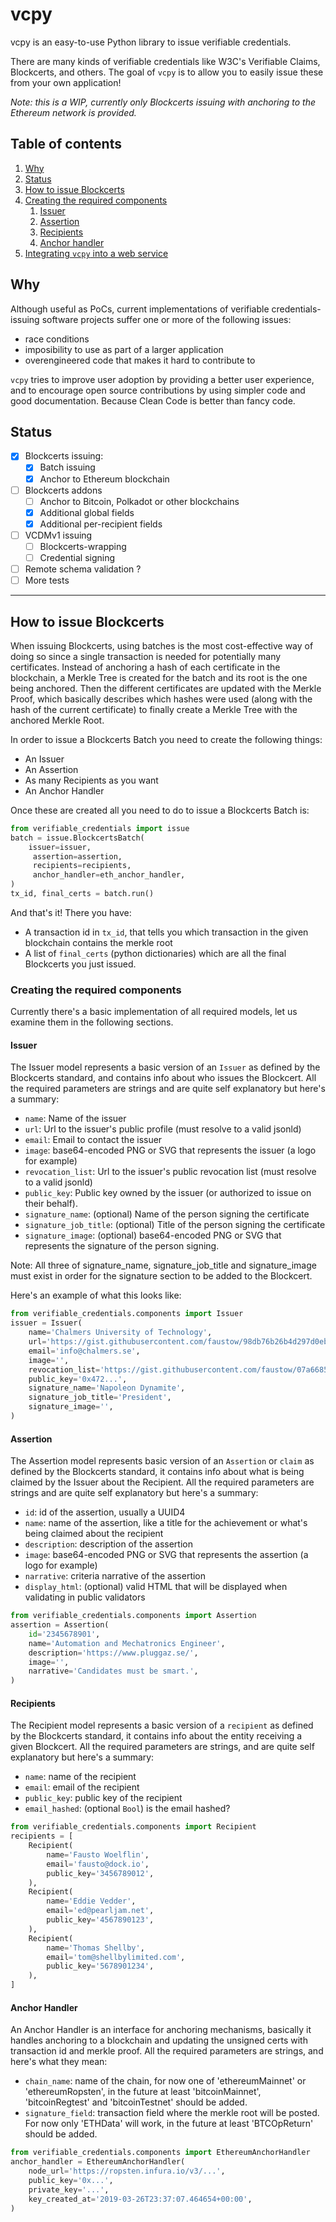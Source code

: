 # vcpy

vcpy is an easy-to-use Python library to issue verifiable credentials. 

There are many kinds of verifiable credentials like W3C's Verifiable Claims, Blockcerts, and others. The goal of `vcpy` is to allow you to easily issue these from your own application!

*Note: this is a WIP, currently only Blockcerts issuing with anchoring to the Ethereum network is provided.*  
    
## Table of contents

1. [Why](#Why)
1. [Status](#Status)
1. [How to issue Blockcerts](#How-to-issue-Blockcerts)
1. [Creating the required components](#Creating-the-required-components)
    1. [Issuer](#Issuer)
    1. [Assertion](#Assertion)
    1. [Recipients](#Recipients)
    1. [Anchor handler](#Anchor-handler)
1. [Integrating `vcpy` into a web service](webservice.md)


## Why 
Although useful as PoCs, current implementations of verifiable credentials-issuing software projects suffer one or more of the following issues: 
- race conditions
- imposibility to use as part of a larger application
- overengineered code that makes it hard to contribute to

`vcpy` tries to improve user adoption by providing a better user experience, and to encourage open source contributions by using simpler code and good documentation.
Because Clean Code is better than fancy code.


## Status
- [x] Blockcerts issuing: 
  - [x] Batch issuing
  - [x] Anchor to Ethereum blockchain
- [ ] Blockcerts addons
  - [ ] Anchor to Bitcoin, Polkadot or other blockchains
  - [x] Additional global fields
  - [x] Additional per-recipient fields
- [ ] VCDMv1 issuing
  - [ ] Blockcerts-wrapping
  - [ ] Credential signing
- [ ] Remote schema validation ?
- [ ] More tests

--- 

## How to issue Blockcerts
When issuing Blockcerts, using batches is the most cost-effective way of doing so since a single transaction is needed for potentially many certificates. Instead of anchoring a hash of each certificate in the blockchain, a Merkle Tree is created for the batch and its root is the one being anchored. Then the different certificates are updated with the Merkle Proof, which basically describes which hashes were used (along with the hash of the current certificate) to finally create a Merkle Tree with the anchored Merkle Root.

In order to issue a Blockcerts Batch you need to create the following things:
- An Issuer
- An Assertion
- As many Recipients as you want
- An Anchor Handler

Once these are created all you need to do to issue a Blockcerts Batch is:
```python
from verifiable_credentials import issue
batch = issue.BlockcertsBatch(
    issuer=issuer,
     assertion=assertion,
     recipients=recipients,
     anchor_handler=eth_anchor_handler,
)
tx_id, final_certs = batch.run()
```

And that's it! There you have:
- A transaction id in `tx_id`, that tells you which transaction in the given blockchain contains the merkle root
- A list of `final_certs` (python dictionaries) which are all the final Blockcerts you just issued.

### Creating the required components
Currently there's a basic implementation of all required models, let us examine them in the following sections.

#### Issuer
The Issuer model represents a basic version of an `Issuer` as defined by the Blockcerts standard, and contains info about who issues the Blockcert. All the required parameters are strings and are quite self explanatory but here's a summary:
- `name`: Name of the issuer
- `url`: Url to the issuer's public profile (must resolve to a valid jsonld)
- `email`: Email to contact the issuer
- `image`: base64-encoded PNG or SVG that represents the issuer (a logo for example)
- `revocation_list`: Url to the issuer's public revocation list (must resolve to a valid jsonld)
- `public_key`: Public key owned by the issuer (or authorized to issue on their behalf).
- `signature_name`: (optional) Name of the person signing the certificate
- `signature_job_title`: (optional) Title of the person signing the certificate
- `signature_image`: (optional) base64-encoded PNG or SVG that represents the signature of the person signing.

Note: All three of signature_name, signature_job_title and signature_image must exist in order for the signature
section to be added to the Blockcert.

Here's an example of what this looks like: 
```python
from verifiable_credentials.components import Issuer
issuer = Issuer(
    name='Chalmers University of Technology',
    url='https://gist.githubusercontent.com/faustow/98db76b26b4d297d0eb98d499e733f77/raw/71f034f76d50fbe8656d6843d72ba1ed42581837/vc_issuer.json',
    email='info@chalmers.se',
    image='',
    revocation_list='https://gist.githubusercontent.com/faustow/07a66855d713409067ff28e10778e2dd/raw/e08bb6d6f1350367d3f6d4f805ab3b1466b584d7/revocation-list-testnet.json',
    public_key='0x472...',
    signature_name='Napoleon Dynamite',
    signature_job_title='President',
    signature_image='',
)
```

#### Assertion
The Assertion model represents basic version of an `Assertion` or `claim` as defined by the Blockcerts standard, it contains info about what is being claimed by the Issuer about the Recipient. All the required parameters are strings and are quite self explanatory but here's a summary:
- `id`: id of the assertion, usually a UUID4
- `name`: name of the assertion, like a title for the achievement or what's being claimed about the recipient
- `description`: description of the assertion
- `image`: base64-encoded PNG or SVG that represents the assertion (a logo for example)
- `narrative`: criteria narrative of the assertion
- `display_html`: (optional) valid HTML that will be displayed when validating in public validators


```python
from verifiable_credentials.components import Assertion
assertion = Assertion(
    id='2345678901',
    name='Automation and Mechatronics Engineer',
    description='https://www.pluggaz.se/',
    image='',
    narrative='Candidates must be smart.',
)
```

#### Recipients
The Recipient model represents a basic version of a `recipient` as defined by the Blockcerts standard, it contains info about the entity receiving a given Blockcert. All the required parameters are strings, and are quite self explanatory but here's a summary:
- `name`: name of the recipient
- `email`: email of the recipient
- `public_key`: public key of the recipient
- `email_hashed`: (optional `Bool`) is the email hashed?

```python
from verifiable_credentials.components import Recipient
recipients = [
    Recipient(
        name='Fausto Woelflin',
        email='fausto@dock.io',
        public_key='3456789012',
    ),
    Recipient(
        name='Eddie Vedder',
        email='ed@pearljam.net',
        public_key='4567890123',
    ),
    Recipient(
        name='Thomas Shellby',
        email='tom@shellbylimited.com',
        public_key='5678901234',
    ),
]
```

#### Anchor Handler
An Anchor Handler is an interface for anchoring mechanisms, basically it handles anchoring to a blockchain and updating the unsigned certs with transaction id and merkle proof. All the required parameters are strings, and here's what they mean:

- `chain_name`: name of the chain, for now one of 'ethereumMainnet' or 'ethereumRopsten', in the future at least
'bitcoinMainnet', 'bitcoinRegtest' and 'bitcoinTestnet' should be added.
- `signature_field`: transaction field where the merkle root will be posted. For now only 'ETHData' will work, in
the future at least 'BTCOpReturn' should be added.
```python
from verifiable_credentials.components import EthereumAnchorHandler
anchor_handler = EthereumAnchorHandler(
    node_url='https://ropsten.infura.io/v3/...',
    public_key='0x...',
    private_key='...',
    key_created_at='2019-03-26T23:37:07.464654+00:00',
)
```

